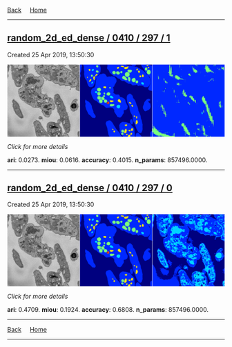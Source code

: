 
[Back](..)&nbsp;&nbsp;&nbsp;&nbsp;&nbsp;[Home](https://leapmanlab.github.io/snapshots)

---

<div class="summary"><a href="1"><h2>random_2d_ed_dense / 0410 / 297 / 1</h2></a><p>Created 25 Apr 2019, 13:50:30
</p><a href="1"><img src="1/media/summary.png" align="center"></a><p>
<i>Click for more details</i>
</p></div>

**ari**: 0.0273. **miou**: 0.0616. **accuracy**: 0.4015. **n_params**: 857496.0000. 

---

<div class="summary"><a href="0"><h2>random_2d_ed_dense / 0410 / 297 / 0</h2></a><p>Created 25 Apr 2019, 13:50:30
</p><a href="0"><img src="0/media/summary.png" align="center"></a><p>
<i>Click for more details</i>
</p></div>

**ari**: 0.4709. **miou**: 0.1924. **accuracy**: 0.6808. **n_params**: 857496.0000. 

---

[Back](..)&nbsp;&nbsp;&nbsp;&nbsp;&nbsp;[Home](https://leapmanlab.github.io/snapshots)

---